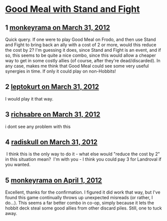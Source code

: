 # [Good Meal with Stand and Fight](https://community.fantasyflightgames.com/topic/62527-good-meal-with-stand-and-fight/)

## 1 [monkeyrama on March 31, 2012](https://community.fantasyflightgames.com/topic/62527-good-meal-with-stand-and-fight/?do=findComment&comment=612069)

Quick query. If one were to play Good Meal on Frodo, and then use Stand and Fight to bring back an ally with a cost of 2 or more, would this reduce the cost by 2? I'm guessing it does, since Stand and Fight is an event, and if so, this seems to be quite a nice combo, since this would allow a cheaper way to get in some costly allies (of course, after they're dead/discarded). In any case, makes me think that Good Meal could see some very useful synergies in time. If only it could play on non-Hobbits!

## 2 [leptokurt on March 31, 2012](https://community.fantasyflightgames.com/topic/62527-good-meal-with-stand-and-fight/?do=findComment&comment=612086)

I would play it that way.

## 3 [richsabre on March 31, 2012](https://community.fantasyflightgames.com/topic/62527-good-meal-with-stand-and-fight/?do=findComment&comment=612136)

i dont see any problem with this

## 4 [radiskull on March 31, 2012](https://community.fantasyflightgames.com/topic/62527-good-meal-with-stand-and-fight/?do=findComment&comment=612159)

 I think this is the only way to do it - what else would "reduce the cost by 2" in this situation mean?  I'm with you - I think you could pay 3 for Landroval if you wanted.

## 5 [monkeyrama on April 1, 2012](https://community.fantasyflightgames.com/topic/62527-good-meal-with-stand-and-fight/?do=findComment&comment=612356)

Excellent, thanks for the confirmation. I figured it did work that way, but I've found this game continually throws up unexpected misreads (or rather, I do...). This seems a far better combo in co-op, simply because it lets the hobbit deck steal some good allies from other discard piles. Still, one to tuck away.

